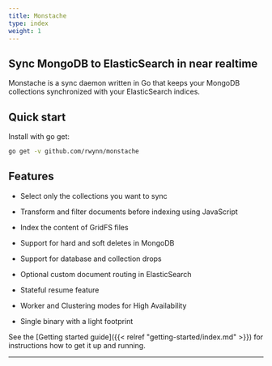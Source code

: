 ```yaml
---
title: Monstache
type: index
weight: 1
---
```


## Sync MongoDB to ElasticSearch in near realtime

Monstache is a sync daemon written in Go that keeps your MongoDB collections synchronized with your
ElasticSearch indices.  


## Quick start

Install with go get:

```sh
go get -v github.com/rwynn/monstache
```

## Features

- Select only the collections you want to sync

- Transform and filter documents before indexing using JavaScript

- Index the content of GridFS files

- Support for hard and soft deletes in MongoDB

- Support for database and collection drops

- Optional custom document routing in ElasticSearch

- Stateful resume feature

- Worker and Clustering modes for High Availability

- Single binary with a light footprint 

See the [Getting started guide]({{< relref "getting-started/index.md" >}}) for instructions how to get
it up and running.

---
